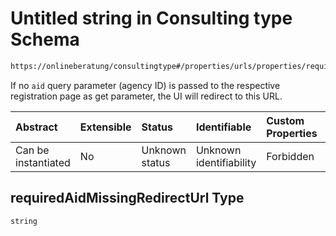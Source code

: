 # Untitled string in Consulting type Schema

```txt
https://onlineberatung/consultingtype#/properties/urls/properties/requiredAidMissingRedirectUrl
```

If no `aid` query parameter (agency ID) is passed to the respective registration page as get parameter, the UI will redirect to this URL.

| Abstract            | Extensible | Status         | Identifiable            | Custom Properties | Additional Properties | Access Restrictions | Defined In                                                           |
| :------------------ | :--------- | :------------- | :---------------------- | :---------------- | :-------------------- | :------------------ | :------------------------------------------------------------------- |
| Can be instantiated | No         | Unknown status | Unknown identifiability | Forbidden         | Allowed               | none                | [consulting-type.json*](consulting-type.json "open original schema") |

## requiredAidMissingRedirectUrl Type

`string`
